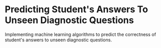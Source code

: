 # Predicting Student's Answers To Unseen Diagnostic Questions
Implementing machine learning algorithms to predict the correctness of student's answers to unseen diagnostic questions.
